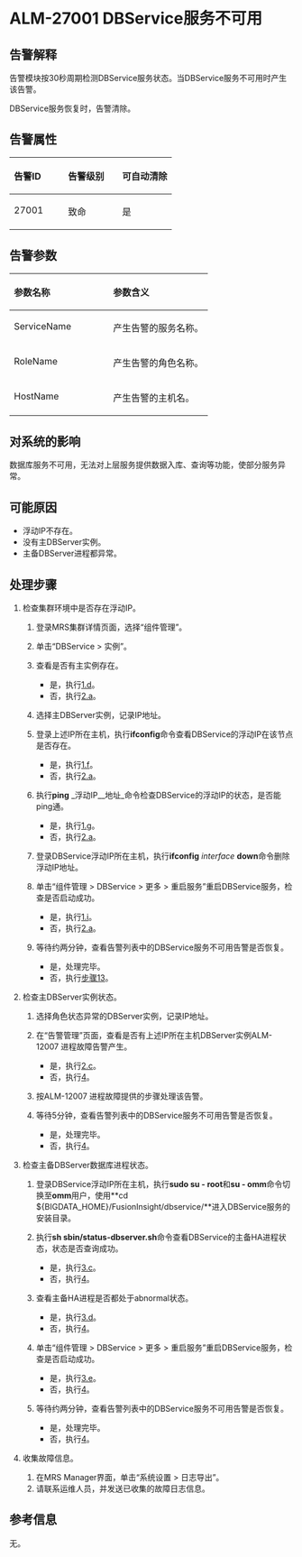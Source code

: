 # ALM-27001 DBService服务不可用<a name="alm_27001"></a>

## 告警解释<a name="zh-cn_topic_0191813879_section48728718"></a>

告警模块按30秒周期检测DBService服务状态。当DBService服务不可用时产生该告警。

DBService服务恢复时，告警清除。

## 告警属性<a name="zh-cn_topic_0191813879_section35905280"></a>

<a name="zh-cn_topic_0191813879_table60151347"></a>
<table><thead align="left"><tr id="zh-cn_topic_0191813879_row54597003"><th class="cellrowborder" valign="top" width="33.33333333333333%" id="mcps1.1.4.1.1"><p id="zh-cn_topic_0191813879_p60281111"><a name="zh-cn_topic_0191813879_p60281111"></a><a name="zh-cn_topic_0191813879_p60281111"></a>告警ID</p>
</th>
<th class="cellrowborder" valign="top" width="33.33333333333333%" id="mcps1.1.4.1.2"><p id="zh-cn_topic_0191813879_p50931783"><a name="zh-cn_topic_0191813879_p50931783"></a><a name="zh-cn_topic_0191813879_p50931783"></a>告警级别</p>
</th>
<th class="cellrowborder" valign="top" width="33.33333333333333%" id="mcps1.1.4.1.3"><p id="zh-cn_topic_0191813879_p31833731"><a name="zh-cn_topic_0191813879_p31833731"></a><a name="zh-cn_topic_0191813879_p31833731"></a>可自动清除</p>
</th>
</tr>
</thead>
<tbody><tr id="zh-cn_topic_0191813879_row28395444"><td class="cellrowborder" valign="top" width="33.33333333333333%" headers="mcps1.1.4.1.1 "><p id="zh-cn_topic_0191813879_p18329666"><a name="zh-cn_topic_0191813879_p18329666"></a><a name="zh-cn_topic_0191813879_p18329666"></a>27001</p>
</td>
<td class="cellrowborder" valign="top" width="33.33333333333333%" headers="mcps1.1.4.1.2 "><p id="zh-cn_topic_0191813879_p8307988"><a name="zh-cn_topic_0191813879_p8307988"></a><a name="zh-cn_topic_0191813879_p8307988"></a>致命</p>
</td>
<td class="cellrowborder" valign="top" width="33.33333333333333%" headers="mcps1.1.4.1.3 "><p id="zh-cn_topic_0191813879_p1858451"><a name="zh-cn_topic_0191813879_p1858451"></a><a name="zh-cn_topic_0191813879_p1858451"></a>是</p>
</td>
</tr>
</tbody>
</table>

## 告警参数<a name="zh-cn_topic_0191813879_section54712068"></a>

<a name="zh-cn_topic_0191813879_table16316838"></a>
<table><thead align="left"><tr id="zh-cn_topic_0191813879_row11041789"><th class="cellrowborder" valign="top" width="50%" id="mcps1.1.3.1.1"><p id="zh-cn_topic_0191813879_p21969731"><a name="zh-cn_topic_0191813879_p21969731"></a><a name="zh-cn_topic_0191813879_p21969731"></a>参数名称</p>
</th>
<th class="cellrowborder" valign="top" width="50%" id="mcps1.1.3.1.2"><p id="zh-cn_topic_0191813879_p34717793"><a name="zh-cn_topic_0191813879_p34717793"></a><a name="zh-cn_topic_0191813879_p34717793"></a>参数含义</p>
</th>
</tr>
</thead>
<tbody><tr id="zh-cn_topic_0191813879_row60677888"><td class="cellrowborder" valign="top" width="50%" headers="mcps1.1.3.1.1 "><p id="zh-cn_topic_0191813879_p15961928"><a name="zh-cn_topic_0191813879_p15961928"></a><a name="zh-cn_topic_0191813879_p15961928"></a>ServiceName</p>
</td>
<td class="cellrowborder" valign="top" width="50%" headers="mcps1.1.3.1.2 "><p id="zh-cn_topic_0191813879_p17847776"><a name="zh-cn_topic_0191813879_p17847776"></a><a name="zh-cn_topic_0191813879_p17847776"></a>产生告警的服务名称。</p>
</td>
</tr>
<tr id="zh-cn_topic_0191813879_row26412257"><td class="cellrowborder" valign="top" width="50%" headers="mcps1.1.3.1.1 "><p id="zh-cn_topic_0191813879_p59018101"><a name="zh-cn_topic_0191813879_p59018101"></a><a name="zh-cn_topic_0191813879_p59018101"></a>RoleName</p>
</td>
<td class="cellrowborder" valign="top" width="50%" headers="mcps1.1.3.1.2 "><p id="zh-cn_topic_0191813879_p15736877"><a name="zh-cn_topic_0191813879_p15736877"></a><a name="zh-cn_topic_0191813879_p15736877"></a>产生告警的角色名称。</p>
</td>
</tr>
<tr id="zh-cn_topic_0191813879_row7414170"><td class="cellrowborder" valign="top" width="50%" headers="mcps1.1.3.1.1 "><p id="zh-cn_topic_0191813879_p63676932"><a name="zh-cn_topic_0191813879_p63676932"></a><a name="zh-cn_topic_0191813879_p63676932"></a>HostName</p>
</td>
<td class="cellrowborder" valign="top" width="50%" headers="mcps1.1.3.1.2 "><p id="zh-cn_topic_0191813879_p57557895"><a name="zh-cn_topic_0191813879_p57557895"></a><a name="zh-cn_topic_0191813879_p57557895"></a>产生告警的主机名。</p>
</td>
</tr>
</tbody>
</table>

## 对系统的影响<a name="zh-cn_topic_0191813879_section22646572"></a>

数据库服务不可用，无法对上层服务提供数据入库、查询等功能，使部分服务异常。

## 可能原因<a name="zh-cn_topic_0191813879_section2492560"></a>

-   浮动IP不存在。
-   没有主DBServer实例。
-   主备DBServer进程都异常。

## 处理步骤<a name="zh-cn_topic_0191813879_section22433040"></a>

1.  检查集群环境中是否存在浮动IP。
    1.  登录MRS集群详情页面，选择“组件管理”。
    2.  单击“DBService \> 实例”。
    3.  查看是否有主实例存在。
        -   是，执行[1.d](#zh-cn_topic_0191813879_step111)。
        -   否，执行[2.a](#zh-cn_topic_0191813879_step88)。

    4.  <a name="zh-cn_topic_0191813879_step111"></a>选择主DBServer实例，记录IP地址。
    5.  登录上述IP所在主机，执行**ifconfig**命令查看DBService的浮动IP在该节点是否存在。
        -   是，执行[1.f](#zh-cn_topic_0191813879_checkfloatip)。
        -   否，执行[2.a](#zh-cn_topic_0191813879_step88)。

    6.  <a name="zh-cn_topic_0191813879_checkfloatip"></a>执行**ping** _浮动IP__地址_命令检查DBService的浮动IP的状态，是否能ping通。
        -   是，执行[1.g](#zh-cn_topic_0191813879_findfloatip)。
        -   否，执行[2.a](#zh-cn_topic_0191813879_step88)。

    7.  <a name="zh-cn_topic_0191813879_findfloatip"></a>登录DBService浮动IP所在主机，执行**ifconfig** _interface_ **down**命令删除浮动IP地址。
    8.  单击“组件管理 \> DBService \> 更多 \> 重启服务”重启DBService服务，检查是否启动成功。
        -   是，执行[1.i](#zh-cn_topic_0191813879_resumealarm1)。
        -   否，执行[2.a](#zh-cn_topic_0191813879_step88)。

    9.  <a name="zh-cn_topic_0191813879_resumealarm1"></a>等待约两分钟，查看告警列表中的DBService服务不可用告警是否恢复。
        -   是，处理完毕。
        -   否，执行[步骤13](#zh-cn_topic_0191813879_loginact)。

2.  检查主DBServer实例状态。
    1.  <a name="zh-cn_topic_0191813879_step88"></a>选择角色状态异常的DBServer实例，记录IP地址。
    2.  在“告警管理”页面，查看是否有上述IP所在主机DBServer实例ALM-12007 进程故障告警产生。
        -   是，执行[2.c](#zh-cn_topic_0191813879_alarm27001)。
        -   否，执行[4](#zh-cn_topic_0191813879_li572522141314)。

    3.  <a name="zh-cn_topic_0191813879_alarm27001"></a>按ALM-12007 进程故障提供的步骤处理该告警。
    4.  等待5分钟，查看告警列表中的DBService服务不可用告警是否恢复。
        -   是，处理完毕。
        -   否，执行[4](#zh-cn_topic_0191813879_li572522141314)。

3.  检查主备DBServer数据库进程状态。
    1.  <a name="zh-cn_topic_0191813879_loginact"></a>登录DBService浮动IP所在主机，执行**sudo su - root**和**su - omm**命令切换至**omm**用户，使用**cd $\{BIGDATA\_HOME\}/FusionInsight/dbservice/**进入DBService服务的安装目录。
    2.  执行**sh sbin/status-dbserver.sh**命令查看DBService的主备HA进程状态，状态是否查询成功。
        -   是，执行[3.c](#zh-cn_topic_0191813879_loginactive)。
        -   否，执行[4](#zh-cn_topic_0191813879_li572522141314)。

    3.  <a name="zh-cn_topic_0191813879_loginactive"></a>查看主备HA进程是否都处于abnormal状态。
        -   是，执行[3.d](#zh-cn_topic_0191813879_recoverdb)。
        -   否，执行[4](#zh-cn_topic_0191813879_li572522141314)。

    4.  <a name="zh-cn_topic_0191813879_recoverdb"></a>单击“组件管理 \> DBService \> 更多 \> 重启服务”重启DBService服务，检查是否启动成功。
        -   是，执行[3.e](#zh-cn_topic_0191813879_resumealarm)。
        -   否，执行[4](#zh-cn_topic_0191813879_li572522141314)。

    5.  <a name="zh-cn_topic_0191813879_resumealarm"></a>等待约两分钟，查看告警列表中的DBService服务不可用告警是否恢复。
        -   是，处理完毕。
        -   否，执行[4](#zh-cn_topic_0191813879_li572522141314)。

4.  <a name="zh-cn_topic_0191813879_li572522141314"></a>收集故障信息。
    1.  在MRS Manager界面，单击“系统设置 \> 日志导出”。
    2.  请联系运维人员，并发送已收集的故障日志信息。


## 参考信息<a name="zh-cn_topic_0191813879_section570775"></a>

无。

